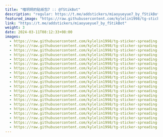 ```yaml
---
title: "喵玥玥的贴纸包7 :: @fStikBot"
description: "regular: https://t.me/addstickers/miaoyueyue7_by_fStikBot"
featured_image: "https://raw.githubusercontent.com/kylelin1998/tg-sticker-spreading-worldwide-images/main/img/da5870c0-bc9b-4324-be0f-a74318d6d96a.jpg"
link: "https://t.me/addstickers/miaoyueyue7_by_fStikBot"
weight: 3
date: 2024-03-11T08:12:33+08:00
images:
  - https://raw.githubusercontent.com/kylelin1998/tg-sticker-spreading-worldwide-images/main/img/da5870c0-bc9b-4324-be0f-a74318d6d96a.jpg
  - https://raw.githubusercontent.com/kylelin1998/tg-sticker-spreading-worldwide-images/main/img/818fa586-ea3c-4c8e-b856-7ccf1078f258.jpg
  - https://raw.githubusercontent.com/kylelin1998/tg-sticker-spreading-worldwide-images/main/img/cad64b6b-fdeb-40ce-a955-d737d89a40d5.jpg
  - https://raw.githubusercontent.com/kylelin1998/tg-sticker-spreading-worldwide-images/main/img/f8dac69c-f64a-4b6c-8af0-0d61bca71121.jpg
  - https://raw.githubusercontent.com/kylelin1998/tg-sticker-spreading-worldwide-images/main/img/b4771346-cfc5-425d-9a5c-28f4930a35bc.jpg
  - https://raw.githubusercontent.com/kylelin1998/tg-sticker-spreading-worldwide-images/main/img/f6c08ee5-43ff-4544-b634-d1b5b2ff93d9.jpg
  - https://raw.githubusercontent.com/kylelin1998/tg-sticker-spreading-worldwide-images/main/img/cc82f6ed-7952-41dc-862a-bf64149c4e26.jpg
  - https://raw.githubusercontent.com/kylelin1998/tg-sticker-spreading-worldwide-images/main/img/f73b604d-50fc-4012-82f0-98af3be55d65.jpg
  - https://raw.githubusercontent.com/kylelin1998/tg-sticker-spreading-worldwide-images/main/img/35f6584a-90c3-45d2-a44a-04521adc5f44.jpg
  - https://raw.githubusercontent.com/kylelin1998/tg-sticker-spreading-worldwide-images/main/img/8396fc94-067c-4c7c-8947-7e820745cc82.jpg
  - https://raw.githubusercontent.com/kylelin1998/tg-sticker-spreading-worldwide-images/main/img/f54fffa5-2751-48da-900b-51ea2cd5a573.jpg
  - https://raw.githubusercontent.com/kylelin1998/tg-sticker-spreading-worldwide-images/main/img/6c7d791d-399d-4737-81e8-51802b4e18ac.jpg
  - https://raw.githubusercontent.com/kylelin1998/tg-sticker-spreading-worldwide-images/main/img/9177b2ee-c878-4150-94a6-aeb7bef3049c.jpg
  - https://raw.githubusercontent.com/kylelin1998/tg-sticker-spreading-worldwide-images/main/img/e3924b18-c726-406c-b9af-4fc0c8d30eb2.jpg
  - https://raw.githubusercontent.com/kylelin1998/tg-sticker-spreading-worldwide-images/main/img/b1f60ffd-47d7-4d8c-92f5-2746359fe821.jpg
  - https://raw.githubusercontent.com/kylelin1998/tg-sticker-spreading-worldwide-images/main/img/29a2d8d6-37b5-4798-9bef-6025fbb495ed.jpg
  - https://raw.githubusercontent.com/kylelin1998/tg-sticker-spreading-worldwide-images/main/img/9052ef22-465d-4388-bef1-03ca1a103647.jpg
  - https://raw.githubusercontent.com/kylelin1998/tg-sticker-spreading-worldwide-images/main/img/83b68c58-962d-4afe-b38a-04535b52caa4.jpg
  - https://raw.githubusercontent.com/kylelin1998/tg-sticker-spreading-worldwide-images/main/img/b394abe6-3b83-48b7-9f5f-602d70882df9.jpg
  - https://raw.githubusercontent.com/kylelin1998/tg-sticker-spreading-worldwide-images/main/img/f58456ca-832b-4fae-ad6e-4afd7f97d003.jpg
---
```

